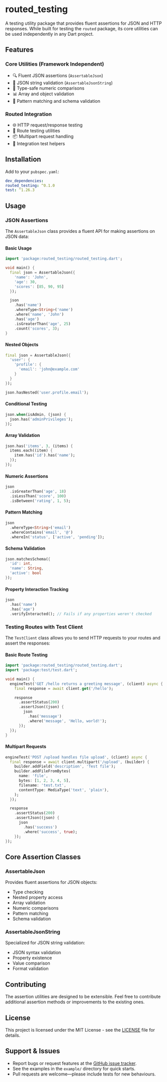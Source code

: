 
# routed_testing

A testing utility package that provides fluent assertions for JSON and HTTP responses. While built for testing the `routed` package, its core utilities can be used independently in any Dart project.

## Features

### Core Utilities (Framework Independent)
- 🔍 Fluent JSON assertions (`AssertableJson`)
- 📝 JSON string validation (`AssertableJsonString`)
- 🔢 Type-safe numeric comparisons
- 📊 Array and object validation
- 🎯 Pattern matching and schema validation

### Routed Integration
- 🌐 HTTP request/response testing
- 🔄 Route testing utilities
- 📦 Multipart request handling
- 🧪 Integration test helpers

## Installation

Add to your `pubspec.yaml`:

```yaml
dev_dependencies:
routed_testing: ^0.1.0
test: ^1.26.3
```

## Usage

### JSON Assertions

The `AssertableJson` class provides a fluent API for making assertions on JSON data:

#### Basic Usage

```dart
import 'package:routed_testing/routed_testing.dart';

void main() {
  final json = AssertableJson({
    'name': 'John',
    'age': 30,
    'scores': [85, 90, 95]
  });

  json
    .has('name')
    .whereType<String>('name')
    .where('name', 'John')
    .has('age')
    .isGreaterThan('age', 25)
    .count('scores', 3);
}
```

#### Nested Objects

```dart
final json = AssertableJson({
  'user': {
    'profile': {
      'email': 'john@example.com'
    }
  }
});

json.hasNested('user.profile.email');
```

#### Conditional Testing

```dart
json.when(isAdmin, (json) {
  json.has('adminPrivileges');
});
```

#### Array Validation

```dart
json.has('items', 3, (items) {
  items.each((item) {
    item.has('id').has('name');
  });
});
```

#### Numeric Assertions

```dart
json
  .isGreaterThan('age', 18)
  .isLessThan('score', 100)
  .isBetween('rating', 1, 5);
```

#### Pattern Matching

```dart
json
  .whereType<String>('email')
  .whereContains('email', '@')
  .whereIn('status', ['active', 'pending']);
```

#### Schema Validation

```dart
json.matchesSchema({
  'id': int,
  'name': String,
  'active': bool
});
```

#### Property Interaction Tracking

```dart
json
  .has('name')
  .has('age')
  .verifyInteracted(); // Fails if any properties weren't checked
```

### Testing Routes with Test Client

The `TestClient` class allows you to send HTTP requests to your routes and assert the responses:

#### Basic Route Testing

```dart
import 'package:routed_testing/routed_testing.dart';
import 'package:test/test.dart';

void main() {
  engineTest('GET /hello returns a greeting message', (client) async {
    final response = await client.get('/hello');

    response
      .assertStatus(200)
      .assertJson((json) {
        json
          .has('message')
          .where('message', 'Hello, world!');
      });
  });
}
```

#### Multipart Requests

```dart
engineTest('POST /upload handles file upload', (client) async {
  final response = await client.multipart('/upload', (builder) {
    builder.addField('description', 'Test file');
    builder.addFileFromBytes(
      name: 'file',
      bytes: [1, 2, 3, 4, 5],
      filename: 'test.txt',
      contentType: MediaType('text', 'plain'),
    );
  });

  response
    .assertStatus(200)
    .assertJson((json) {
      json
        .has('success')
        .where('success', true);
    });
});
```

## Core Assertion Classes

### AssertableJson

Provides fluent assertions for JSON objects:
- Type checking
- Nested property access
- Array validation
- Numeric comparisons
- Pattern matching
- Schema validation

### AssertableJsonString

Specialized for JSON string validation:
- JSON syntax validation
- Property existence
- Value comparison
- Format validation

## Contributing

The assertion utilities are designed to be extensible. Feel free to contribute additional assertion methods or improvements to the existing ones.

## License

This project is licensed under the MIT License - see the [LICENSE](LICENSE) file for details.

## Support & Issues

- Report bugs or request features at the [GitHub issue tracker](https://github.com/kingwill101/routed/issues).
- See the examples in the `example/` directory for quick starts.
- Pull requests are welcome—please include tests for new behaviours.
